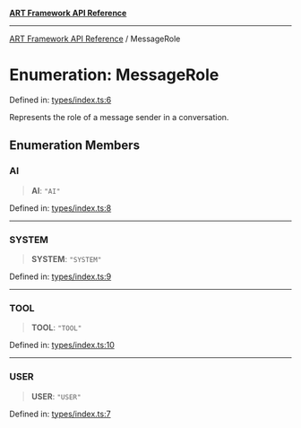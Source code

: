 [**ART Framework API Reference**](../README.md)

***

[ART Framework API Reference](../README.md) / MessageRole

# Enumeration: MessageRole

Defined in: [types/index.ts:6](https://github.com/hashangit/ART/blob/f4539b852e546bb06f1cc8c56173d3ccfb0ad7fa/src/types/index.ts#L6)

Represents the role of a message sender in a conversation.

## Enumeration Members

### AI

> **AI**: `"AI"`

Defined in: [types/index.ts:8](https://github.com/hashangit/ART/blob/f4539b852e546bb06f1cc8c56173d3ccfb0ad7fa/src/types/index.ts#L8)

***

### SYSTEM

> **SYSTEM**: `"SYSTEM"`

Defined in: [types/index.ts:9](https://github.com/hashangit/ART/blob/f4539b852e546bb06f1cc8c56173d3ccfb0ad7fa/src/types/index.ts#L9)

***

### TOOL

> **TOOL**: `"TOOL"`

Defined in: [types/index.ts:10](https://github.com/hashangit/ART/blob/f4539b852e546bb06f1cc8c56173d3ccfb0ad7fa/src/types/index.ts#L10)

***

### USER

> **USER**: `"USER"`

Defined in: [types/index.ts:7](https://github.com/hashangit/ART/blob/f4539b852e546bb06f1cc8c56173d3ccfb0ad7fa/src/types/index.ts#L7)
